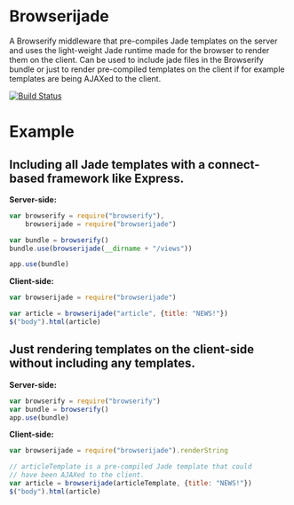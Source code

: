 # Browserijade

A Browserify middleware that pre-compiles Jade templates on the server and uses the light-weight Jade runtime made for the browser to render them on the client. Can be used to include jade files in the Browserify bundle or just to render pre-compiled templates on the client if for example templates are being AJAXed to the client.

[![Build Status](https://secure.travis-ci.org/edmellum/browserijade.png)](http://travis-ci.org/edmellum/browserijade)

# Example

## Including all Jade templates with a connect-based framework like Express.
**Server-side:**

```javascript
var browserify = require("browserify"),
	browserijade = require("browserijade")

var bundle = browserify()
bundle.use(browserijade(__dirname + "/views"))

app.use(bundle)
```

**Client-side:**

```javascript
var browserijade = require("browserijade")

var article = browserijade("article", {title: "NEWS!"})
$("body").html(article)
```

## Just rendering templates on the client-side without including any templates.
**Server-side:**

```javascript
var browserify = require("browserify")
var bundle = browserify()
app.use(bundle)
```

**Client-side:**

```javascript
var browserijade = require("browserijade").renderString

// articleTemplate is a pre-compiled Jade template that could
// have been AJAXed to the client.
var article = browserijade(articleTemplate, {title: "NEWS!"})
$("body").html(article)
```